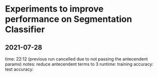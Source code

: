 # Experiments to improve performance on Segmentation Classifier

## 2021-07-28
 time: 22:12 (previous run cancelled due to not passing the antecendent params)
 notes:  reduce antecendent terms to 3
 runtime: 
 training accuracy:
 test accuracy:
